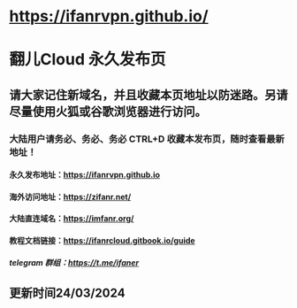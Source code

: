 # https://ifanrvpn.github.io/

# 翻儿Cloud 永久发布页
## 请大家记住新域名，并且收藏本页地址以防迷路。另请尽量使用火狐或谷歌浏览器进行访问。
### 大陆用户请务必、务必、务必 CTRL+D 收藏本发布页，随时查看最新地址！

#### 永久发布地址：https://ifanrvpn.github.io

#### 海外访问地址：https://zifanr.net/

#### 大陆直连域名：https://imfanr.org/

#### 教程文档链接：https://ifanrcloud.gitbook.io/guide

##### telegram 群组：https://t.me/ifaner
## 更新时间24/03/2024
